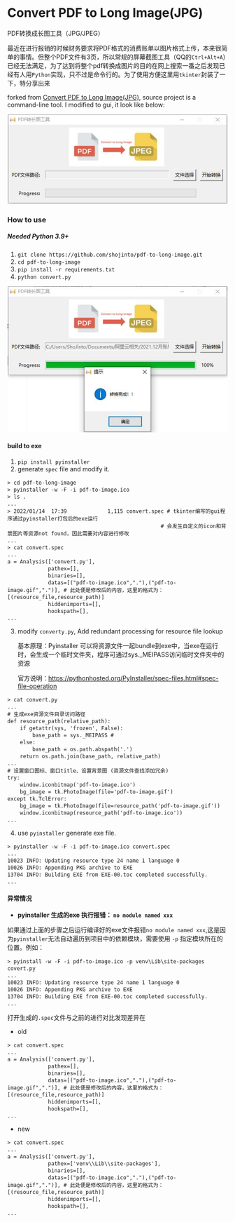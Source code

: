 # Convert PDF to Long Image(JPG)

PDF转换成长图工具（JPG/JPEG）

最近在进行报销的时候财务要求将PDF格式的消费账单以图片格式上传，本来很简单的事情。但整个PDF文件有3页，所以常规的屏幕截图工具（QQ的`Ctrl+Alt+A`）已经无法满足，为了达到将整个pdf转换成图片的目的在网上搜索一番之后发现已经有人用`Python`实现，只不过是命令行的。为了使用方便这里用`tkinter`封装了一下，特分享出来

forked from [Convert PDF to Long Image(JPG)](https://github.com/whitelok/pdf-to-long-image), source project is a
command-line tool. I modified to gui, it look like below:

![MainConcept](resource/main_image1.jpg)

### How to use

##### **Needed Python 3.9+**

1. `git clone https://github.com/shojinto/pdf-to-long-image.git`
2. `cd pdf-to-long-image`
3. `pip install -r requirements.txt`
4. `python convert.py `

![DemoResult](resource/main_image2.jpg)

#### **build to exe**

1. `pip install pyinstaller`
2. generate `spec` file and modify it.

```shell
> cd pdf-to-long-image
> pyinstaller -w -F -i pdf-to-image.ico
> ls .
...
> 2022/01/14  17:39             1,115 convert.spec # tkinter编写的gui程序通过pyinstaller打包后的exe运行
                                                 # 会发生自定义的icon和背景图片等资源not found，因此需要对内容进行修改
...
> cat convert.spec
...
a = Analysis(['convert.py'],
             pathex=[],
             binaries=[],
             datas=[("pdf-to-image.ico","."),("pdf-to-image.gif",".")], # 此处便是修改后的内容，这里的格式为：[(resource_file,resource_path)]
             hiddenimports=[],
             hookspath=[],
...
```

3. modify `converty.py`, Add redundant processing for resource file lookup

   基本原理：Pyinstaller 可以将资源文件一起bundle到exe中，当exe在运行时，会生成一个临时文件夹，程序可通过sys._MEIPASS访问临时文件夹中的资源

   官方说明：https://pythonhosted.org/PyInstaller/spec-files.html#spec-file-operation

```shell
> cat convert.py
...
# 生成exe资源文件目录访问路径
def resource_path(relative_path):
    if getattr(sys, 'frozen', False):
        base_path = sys._MEIPASS # 
    else:
        base_path = os.path.abspath('.')
    return os.path.join(base_path, relative_path)
...
# 设置窗口图标、窗口title、设置背景图 (资源文件查找添加冗余)
try:
    window.iconbitmap('pdf-to-image.ico')
    bg_image = tk.PhotoImage(file='pdf-to-image.gif')
except tk.TclError:
    bg_image = tk.PhotoImage(file=resource_path('pdf-to-image.gif'))
    window.iconbitmap(resource_path('pdf-to-image.ico'))
...
```
4. use `pyinstaller` generate exe file.
```shell
> pyinstaller -w -F -i pdf-to-image.ico convert.spec
...
10023 INFO: Updating resource type 24 name 1 language 0
10026 INFO: Appending PKG archive to EXE
13704 INFO: Building EXE from EXE-00.toc completed successfully.
...
```

#### 异常情况

- **pyinstaller 生成的exe 执行报错： `no module named xxx`**

如果通过上面的步骤之后运行编译好的exe文件报错`no module named xxx`,这是因为`pyinstaller`无法自动遍历到项目中的依赖模块，需要使用 `-p` 指定模块所在的位置。例如：

```shell
> pyinstall -w -F -i pdf-to-image.ico -p venv\Lib\site-packages covert.py 
...
10023 INFO: Updating resource type 24 name 1 language 0
10026 INFO: Appending PKG archive to EXE
13704 INFO: Building EXE from EXE-00.toc completed successfully.
...
```
打开生成的`.spec`文件与之前的进行对比发现差异在
- old
```shell
> cat convert.spec
...
a = Analysis(['convert.py'],
             pathex=[],
             binaries=[],
             datas=[("pdf-to-image.ico","."),("pdf-to-image.gif",".")], # 此处便是修改后的内容，这里的格式为：[(resource_file,resource_path)]
             hiddenimports=[],
             hookspath=[],
...
```
- new
```shell
> cat convert.spec
...
a = Analysis(['convert.py'],
             pathex=['venv\\Lib\\site-packages'],
             binaries=[],
             datas=[("pdf-to-image.ico","."),("pdf-to-image.gif",".")], # 此处便是修改后的内容，这里的格式为：[(resource_file,resource_path)]
             hiddenimports=[],
             hookspath=[],
...
```